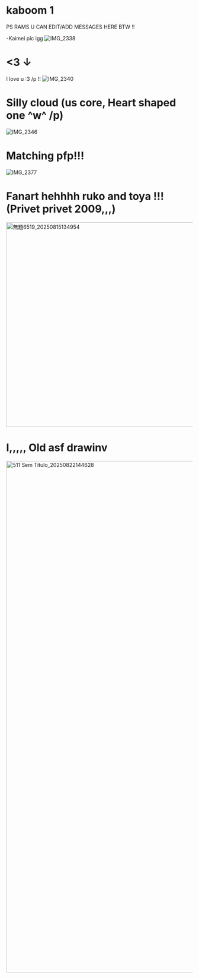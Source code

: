 # kaboom 1

PS RAMS U CAN EDIT/ADD MESSAGES HERE BTW !!

-Kaimei pic igg
![IMG_2338](https://github.com/user-attachments/assets/39a7f0a6-2a88-491f-a99d-b313bccb2cd6)

# <3 ↓ 
I love u :3 /p !! 
![IMG_2340](https://github.com/user-attachments/assets/93edc58c-43a4-4371-b91e-9c042aad453d)

# Silly cloud (us core, Heart shaped one ^w^ /p)

![IMG_2346](https://github.com/user-attachments/assets/539d1912-04ad-4622-8342-6c6df075c53e)


# Matching pfp!!!


![IMG_2377](https://github.com/user-attachments/assets/a362b98b-4871-4fee-926d-8c9a2ff09934)



# Fanart hehhhh ruko and toya !!! (Privet privet 2009,,,)



<img width="689" height="551" alt="無題6519_20250815134954" src="https://github.com/user-attachments/assets/19f1e6d8-2ee2-454a-9863-d520297bc738" />



# I,,,,, Old asf drawinv

<img width="1378" height="1378" alt="511 Sem Título_20250822144628" src="https://github.com/user-attachments/assets/4a651e79-db76-484e-aa05-2d5920579ad7" />
